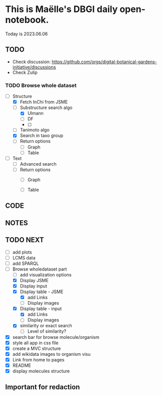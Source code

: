 

# This is Maëlle's DBGI daily open-notebook.

Today is 2023.06.06


## TODO

- Check discussion: https://github.com/orgs/digital-botanical-gardens-initiative/discussions
- Check Zulip

### TODO Browse whole dataset

- [ ] Structure
  - [x] Fetch InChi from JSME
  - [ ] Substructure search algo
    - [x] Ulmann
    - [ ] DF
    - [ ]
  - [ ] Tanimoto algo
  - [x] Search in taxo group
  - [ ] Return options
    - [ ] Graph
    - [ ] Table
- [ ] Text
  - [ ] Advanced search
  - [ ] Return options
    - [ ] Graph
    - [ ] Table


## CODE

## NOTES

## TODO NEXT

- [ ] add plots
- [ ] LCMS data
- [ ] add SPARQL
- [ ] Browse wholedataset part
  - [ ] add visualization options
  - [x] Display JSME
  - [x] Display input
  - [x] Display table - JSME
    - [x] add Links
    - [ ] Display images
  - [x] Display table - input
    - [x] add Links
    - [ ] Display images
  - [x] similarity or exact search
    - [ ] Level of similarity?
- [x] search bar for browse molecule/organism
- [x] style all app in css file
- [x] create a MVC structure
- [x] add wikidata images to organism visu
- [x] Link from home to pages
- [x] README
- [x] display molecules structure

## Important for redaction
